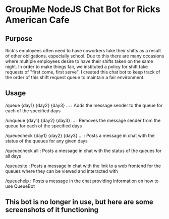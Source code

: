 # GroupMe NodeJS Chat Bot for Ricks American Cafe

## Purpose

Rick's employees often need to have coworkers take their shifts as a result of other obligations, especially school. Due to this there are many occasions where multiple employees desire to have their shifts taken on the same night. In order to make things fair, we instituted a policy for shift take requests of "first come, first serve". I created this chat bot to keep track of the order of this shift request queue to maintain a fair environment.

## Usage

/queue {day1} {day2} {day3} ...
: Adds the message sender to the queue for each of the specified days

/unqueue {day1} {day2} {day3} ...
: Removes the message sender from the queue for each of the specified days

/queuecheck {day1} {day2} {day3} ...
: Posts a message in chat with the status of the queues for any given days

/queuecheck all
: Posts a message in chat with the status of the queues for all days

/queuesite
: Posts a message in chat with the link to a web frontend for the queues where they can be viewed and interacted with

/queuehelp
: Posts a message in the chat providing information on how to use QueueBot

## This bot is no longer in use, but here are some screenshots of it functioning

